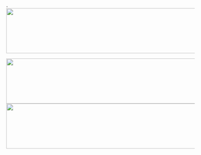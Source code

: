 .
<a href="https://github.com/devxb/gitanimals/">
  <img src="https://render.gitanimals.org/lines/ha-nabi?pet-id=573344785899600971" height="120" width="1000" align=right/>
</a>

<a href="https://github.com/devxb/gitanimals">
  <img
    src="https://render.gitanimals.org/lines/ha-nabi?pet-id=586935847131882509"
    width="1000"
    height="120"
  />
</a>

<a href="https://github.com/devxb/gitanimals">
  <img
    src="https://render.gitanimals.org/lines/ha-nabi?pet-id=587879126295229896"
    width="1000"
    height="120"
  />
</a>
  
  
  

